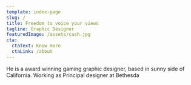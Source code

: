 ```yaml
---
template: index-page
slug: /
title: Freedom to voice your views
tagline: Graphic Designer
featuredImage: /assets/cash.jpg
cta:
  ctaText: Know more
  ctaLink: /about
---
```

He is a award winning gaming graphic designer, based in sunny side of California. Working as Principal designer at Bethesda